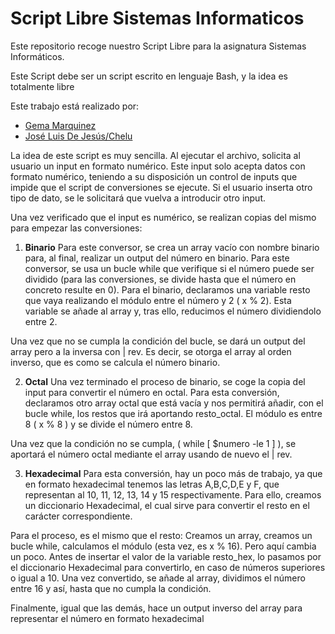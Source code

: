 # Script Libre Sistemas Informaticos

Este repositorio recoge nuestro Script Libre para la asignatura Sistemas Informáticos.

Este Script debe ser un script escrito en lenguaje Bash, y la idea es totalmente libre

Este trabajo está realizado por:

- [Gema Marquinez](https://github.com/gmarquinez)
- [José Luis De Jesús/Chelu](https://github.com/JLDJR2481)

La idea de este script es muy sencilla. Al ejecutar el archivo, solicita al usuario un input en formato numérico. Este input solo acepta datos con formato numérico, teniendo a su disposición un control de inputs que impide que el script de conversiones se ejecute. Si el usuario inserta otro tipo de dato, se le solicitará que vuelva a introducir otro input.

Una vez verificado que el input es numérico, se realizan copias del mismo para empezar las conversiones:

1. **Binario**
Para este conversor, se crea un array vacío con nombre binario para, al final, realizar un output del número en binario. Para este conversor, se usa un bucle while que verifique si el número puede ser dividido (para las conversiones, se divide hasta que el número en concreto resulte en 0). Para el binario, declaramos una variable resto que vaya realizando el módulo entre el número y 2 ( x % 2). Esta variable se añade al array y, tras ello, reducimos el número dividiendolo entre 2.

Una vez que no se cumpla la condición del bucle, se dará un output del array pero a la inversa con | rev. Es decir, se otorga el array al orden inverso, que es como se calcula el número binario.

2. **Octal**
Una vez terminado el proceso de binario, se coge la copia del input para convertir el número en octal. Para esta conversión, declaramos otro array octal que está vacía y nos permitirá añadir, con el bucle while, los restos que irá aportando resto_octal. El módulo es entre 8 ( x % 8 ) y se divide el número entre 8.

Una vez que la condición no se cumpla, ( while [ $numero -le 1 ] ), se aportará el número octal mediante el array usando de nuevo el | rev.

3. **Hexadecimal**
Para esta conversión, hay un poco más de trabajo, ya que en formato hexadecimal tenemos las letras A,B,C,D,E y F, que representan al 10, 11, 12, 13, 14 y 15 respectivamente. Para ello, creamos un diccionario Hexadecimal, el cual sirve para convertir el resto en el carácter correspondiente.

Para el proceso, es el mismo que el resto: Creamos un array, creamos un bucle while, calculamos el módulo (esta vez, es x % 16). Pero aquí cambia un poco. Antes de insertar el valor de la variable resto_hex, lo pasamos por el diccionario Hexadecimal para convertirlo, en caso de números superiores o igual a 10. Una vez convertido, se añade al array, dividimos el número entre 16 y así, hasta que no cumpla la condición.

Finalmente, igual que las demás, hace un output inverso del array para representar el número en formato hexadecimal
